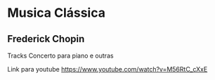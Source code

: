 Musica Clássica
============
Frederick Chopin
------------

Tracks
Concerto para piano
e outras 

Link para youtube
https://www.youtube.com/watch?v=M56RtC_cXxE

